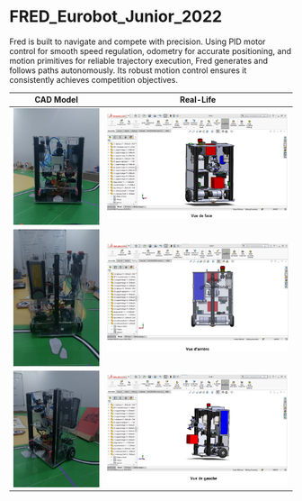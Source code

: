 # FRED_Eurobot_Junior_2022

Fred is built to navigate and compete with precision. Using PID motor control for smooth speed regulation, odometry for accurate positioning, and motion primitives for reliable trajectory execution, Fred generates and follows paths autonomously. Its robust motion control ensures it consistently achieves competition objectives.

| CAD Model | Real-Life |
|-----------|-----------|
| ![Real1](images/real1.png) | ![CAD1](images/cad1.png) |
| ![Real2](images/real2.png) | ![CAD2](images/cad2.png) |
| ![Real3](images/real3.png) | ![CAD3](images/cad3.png) |
